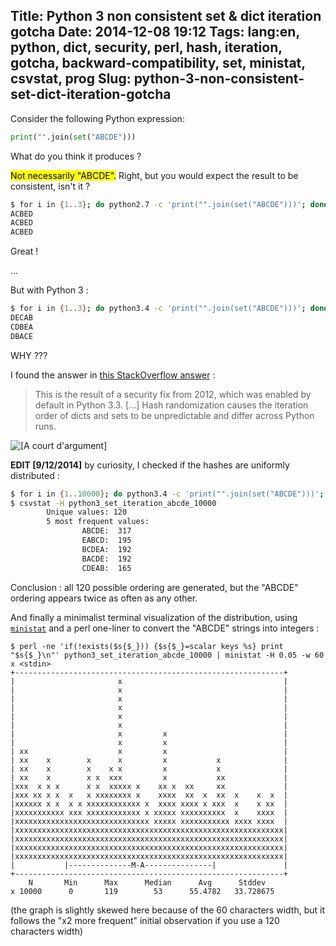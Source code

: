 Title: Python 3 non consistent set & dict iteration gotcha
Date: 2014-12-08 19:12
Tags: lang:en, python, dict, security, perl, hash, iteration, gotcha, backward-compatibility, set, ministat, csvstat, prog
Slug: python-3-non-consistent-set-dict-iteration-gotcha
---
Consider the following Python expression:
```python
print("".join(set("ABCDE")))
```

What do you think it produces ?

<mark>Not necessarily "ABCDE".</mark>
Right, but you would expect the result to be consistent, isn't it ?

```bash
$ for i in {1..3}; do python2.7 -c 'print("".join(set("ABCDE")))'; done
ACBED
ACBED
ACBED
```

Great !

...

But with Python 3 :

```bash
$ for i in {1..3}; do python3.4 -c 'print("".join(set("ABCDE")))'; done
DECAB
CDBEA
DBACE
```

WHY ???

I found the answer in [this StackOverflow answer](http://stackoverflow.com/a/14959001/636849) :

<blockquote>This is the result of a security fix from 2012, which was enabled by default in Python 3.3. [...]
Hash randomization causes the iteration order of dicts and sets to be unpredictable and differ across Python runs.</blockquote>

<img src="images/wwcb/ACourtDArgument.gif" alt="[A court d'argument]" title="Fireflyyyyy !">


**EDIT [9/12/2014]** by curiosity, I checked if the hashes are uniformly distributed :
```bash
$ for i in {1..10000}; do python3.4 -c 'print("".join(set("ABCDE")))'; done > python3_set_iteration_abcde_10000
$ csvstat -H python3_set_iteration_abcde_10000
        Unique values: 120
        5 most frequent values:
                ABCDE:  317
                EABCD:  195
                BCDEA:  192
                BACDE:  192
                CDEAB:  165
```

Conclusion : all 120 possible ordering are generated, but the "ABCDE" ordering appears twice as often as any other.

And finally a minimalist terminal visualization of the distribution, using [`ministat`](https://github.com/thorduri/ministat) and a perl one-liner to convert the "ABCDE" strings into integers :
```
$ perl -ne 'if(!exists($s{$_})) {$s{$_}=scalar keys %s} print "$s{$_}\n"' python3_set_iteration_abcde_10000 | ministat -H 0.05 -w 60
x <stdin>
+------------------------------------------------------------+
|                       x                                    |
|                       x                                    |
|                       x                                    |
|                       x                                    |
|                       x                                    |
|                       x                                    |
|                       x         x                          |
|                       x         x                          |
| xx                    x         x                          |
| xx    x        x      x         x           x              |
| xx    x        x    x x         x           x              |
| xx    x        x x  xxx         x           xx             |
|xxx  x x x      x x  xxxxx x    xx x  xx     xx             |
|xxx xx x x  x   x xxxxxxxx x    xxxx  xx  x  xx  x    x  x  |
|xxxxxx x x  x x xxxxxxxxxxxx x  xxxx xxxx x xxx  x    x xx  |
|xxxxxxxxxxx xxx xxxxxxxxxxxx x xxxxx xxxxxxxxxx  x    xxxx  |
|xxxxxxxxxxxxxxxxxxxxxxxxxxxxxx xxxxx xxxxxxxxxxx xxxx xxxx  |
|xxxxxxxxxxxxxxxxxxxxxxxxxxxxxxxxxxxxxxxxxxxxxxxxxxxxxxxxxxxx|
|xxxxxxxxxxxxxxxxxxxxxxxxxxxxxxxxxxxxxxxxxxxxxxxxxxxxxxxxxxxx|
|xxxxxxxxxxxxxxxxxxxxxxxxxxxxxxxxxxxxxxxxxxxxxxxxxxxxxxxxxxxx|
|xxxxxxxxxxxxxxxxxxxxxxxxxxxxxxxxxxxxxxxxxxxxxxxxxxxxxxxxxxxx|
|           |--------------M-A---------------|               |
+------------------------------------------------------------+
    N       Min      Max      Median      Avg      Stddev
x 10000      0       119        53      55.4782   33.728675
```

(the graph is slightly skewed here because of the 60 characters width, but it follows the "x2 more frequent" initial observation if you use a 120 characters width)
